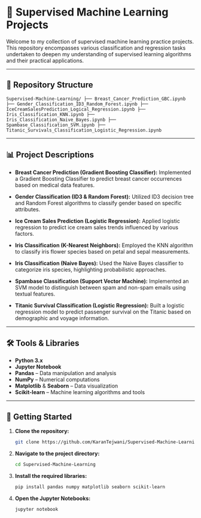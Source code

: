 # 🤖 Supervised Machine Learning Projects

Welcome to my collection of supervised machine learning practice projects. This repository encompasses various classification and regression tasks undertaken to deepen my understanding of supervised learning algorithms and their practical applications.

---

## 📁 Repository Structure

`Supervised-Machine-Learning/
├── Breast_Cancer_Prediction_GBC.ipynb
├── Gender_Classification_ID3_Random_Forest.ipynb
├── IceCreamSalesPrediction_Logical_Regression.ipynb
├── Iris_Classification_KNN.ipynb
├── Iris_Classification_Naive_Bayes.ipynb
├── Spambase_Classification_SVM.ipynb
├── Titanic_Survivals_Classification_Logistic_Regression.ipynb`


---

## 📊 Project Descriptions

- **Breast Cancer Prediction (Gradient Boosting Classifier):** Implemented a Gradient Boosting Classifier to predict breast cancer occurrences based on medical data features.

- **Gender Classification (ID3 & Random Forest):** Utilized ID3 decision tree and Random Forest algorithms to classify gender based on specific attributes.

- **Ice Cream Sales Prediction (Logistic Regression):** Applied logistic regression to predict ice cream sales trends influenced by various factors.

- **Iris Classification (K-Nearest Neighbors):** Employed the KNN algorithm to classify iris flower species based on petal and sepal measurements.

- **Iris Classification (Naive Bayes):** Used the Naive Bayes classifier to categorize iris species, highlighting probabilistic approaches.

- **Spambase Classification (Support Vector Machine):** Implemented an SVM model to distinguish between spam and non-spam emails using textual features.

- **Titanic Survival Classification (Logistic Regression):** Built a logistic regression model to predict passenger survival on the Titanic based on demographic and voyage information.

---

## 🛠️ Tools & Libraries

- **Python 3.x**
- **Jupyter Notebook**
- **Pandas** – Data manipulation and analysis
- **NumPy** – Numerical computations
- **Matplotlib** & **Seaborn** – Data visualization
- **Scikit-learn** – Machine learning algorithms and tools

---

## 🚀 Getting Started

1. **Clone the repository:**
   ```bash
   git clone https://github.com/KaranTejwani/Supervised-Machine-Learning.git
2. **Navigate to the project directory:**
   ```bash
   cd Supervised-Machine-Learning
3. **Install the required libraries:**
   ```bash
   pip install pandas numpy matplotlib seaborn scikit-learn
4. **Open the Jupyter Notebooks:**
   ```bash
   jupyter notebook
